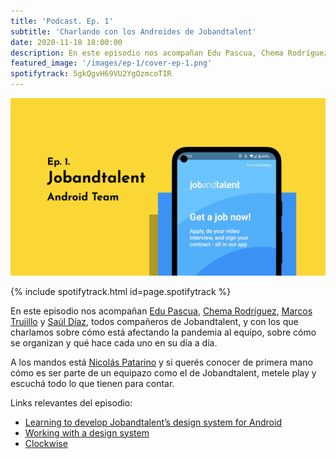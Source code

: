 ```yaml
---
title: 'Podcast. Ep. 1'
subtitle: 'Charlando con los Androides de Jobandtalent'
date: 2020-11-18 18:00:00
description: En este episodio nos acompañan Edu Pascua, Chema Rodríguez, Marcos Trujillo y Saúl Díaz, todos compañeros de Jobandtalent.
featured_image: '/images/ep-1/cover-ep-1.png'
spotifytrack: 5gkQgvH69VU2YgOzmcoTIR
---
```


![](/images/ep-1/cover-ep-1.png)

{% include spotifytrack.html id=page.spotifytrack %}

En este episodio nos acompañan [Edu Pascua](https://twitter.com/edpascua), [Chema Rodríguez](https://twitter.com/durbon), 
[Marcos Trujillo](https://twitter.com/Aracem) y [Saúl Díaz](https://twitter.com/sefford), todos compañeros de Jobandtalent, y con los que charlamos sobre cómo está afectando la pandemia al equipo, sobre cómo se organizan y qué hace cada uno en su día a día.

A los mandos está [Nicolás Patarino](https://twitter.com/npatarino) y si querés conocer de primera mano cómo es ser parte de un equipazo como el de Jobandtalent, metele play y escuchá todo lo que tienen para contar.

Links relevantes del episodio:

* [Learning to develop Jobandtalent’s design system for Android](https://jobandtalent.engineering/learning-to-develop-jobandtalents-design-system-for-android-54160a571d7b)
* [Working with a design system](https://jobandtalent.engineering/https-medium-com-aracem-working-with-a-design-system-f426be09c470)
* [Clockwise](https://www.getclockwise.com/)

